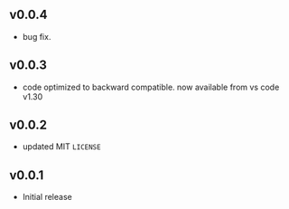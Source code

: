 ## v0.0.4

  - bug fix.

## v0.0.3

- code optimized to backward compatible. now available from vs code v1.30

## v0.0.2

- updated MIT `LICENSE`

## v0.0.1

- Initial release
